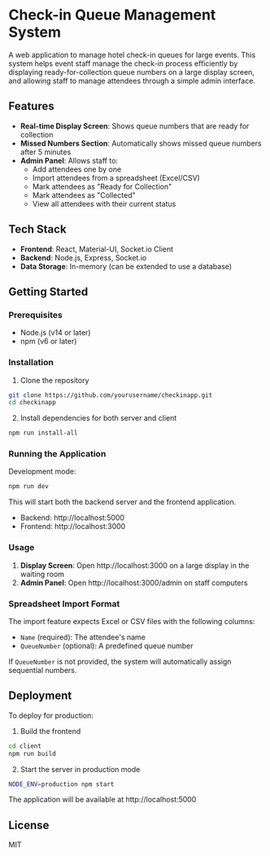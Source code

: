 # Check-in Queue Management System

A web application to manage hotel check-in queues for large events. This system helps event staff manage the check-in process efficiently by displaying ready-for-collection queue numbers on a large display screen, and allowing staff to manage attendees through a simple admin interface.

## Features

- **Real-time Display Screen**: Shows queue numbers that are ready for collection
- **Missed Numbers Section**: Automatically shows missed queue numbers after 5 minutes
- **Admin Panel**: Allows staff to:
  - Add attendees one by one
  - Import attendees from a spreadsheet (Excel/CSV)
  - Mark attendees as "Ready for Collection"
  - Mark attendees as "Collected"
  - View all attendees with their current status

## Tech Stack

- **Frontend**: React, Material-UI, Socket.io Client
- **Backend**: Node.js, Express, Socket.io
- **Data Storage**: In-memory (can be extended to use a database)

## Getting Started

### Prerequisites

- Node.js (v14 or later)
- npm (v6 or later)

### Installation

1. Clone the repository
```bash
git clone https://github.com/yourusername/checkinapp.git
cd checkinapp
```

2. Install dependencies for both server and client
```bash
npm run install-all
```

### Running the Application

Development mode:
```bash
npm run dev
```

This will start both the backend server and the frontend application.

- Backend: http://localhost:5000
- Frontend: http://localhost:3000

### Usage

1. **Display Screen**: Open http://localhost:3000 on a large display in the waiting room
2. **Admin Panel**: Open http://localhost:3000/admin on staff computers

### Spreadsheet Import Format

The import feature expects Excel or CSV files with the following columns:
- `Name` (required): The attendee's name
- `QueueNumber` (optional): A predefined queue number

If `QueueNumber` is not provided, the system will automatically assign sequential numbers.

## Deployment

To deploy for production:

1. Build the frontend
```bash
cd client
npm run build
```

2. Start the server in production mode
```bash
NODE_ENV=production npm start
```

The application will be available at http://localhost:5000

## License

MIT 